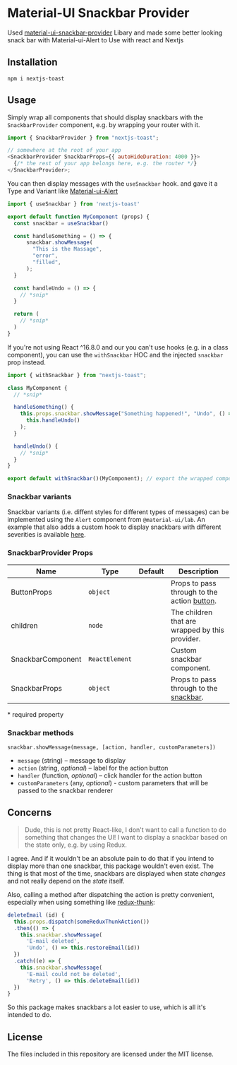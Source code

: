 # Material-UI Snackbar Provider

Used <a href="https://github.com/TeamWertarbyte/material-ui-snackbar-provider">material-ui-snackbar-provider</a>
Libary and made some better looking snack bar with Material-ui-Alert to Use with react and Nextjs

## Installation

```shell
npm i nextjs-toast
```

## Usage

Simply wrap all components that should display snackbars with the `SnackbarProvider` component,
e.g. by wrapping your router with it.

```js
import { SnackbarProvider } from "nextjs-toast";

// somewhere at the root of your app
<SnackbarProvider SnackbarProps={{ autoHideDuration: 4000 }}>
  {/* the rest of your app belongs here, e.g. the router */}
</SnackbarProvider>;
```

You can then display messages with the `useSnackbar` hook.
and gave it a Type and Variant like <a href="https://material-ui.com/components/alert/">Material-ui-Alert</a>

```js
import { useSnackbar } from 'nextjs-toast'

export default function MyComponent (props) {
  const snackbar = useSnackbar()

  const handleSomething = () => {
      snackbar.showMessage(
        "This is the Massage",
        "error",
        "filled",
      );
  }

  const handleUndo = () => {
    // *snip*
  }

  return (
    // *snip*
  )
}
```

If you're not using React ^16.8.0 and our you can't use hooks (e.g. in a class component), you can use the `withSnackbar` HOC and the injected `snackbar` prop instead.

```js
import { withSnackbar } from "nextjs-toast";

class MyComponent {
  // *snip*

  handleSomething() {
    this.props.snackbar.showMessage("Something happened!", "Undo", () =>
      this.handleUndo()
    );
  }

  handleUndo() {
    // *snip*
  }
}

export default withSnackbar()(MyComponent); // export the wrapped component
```

### Snackbar variants

Snackbar variants (i.e. diffent styles for different types of messages) can be implemented using the `Alert` component from `@material-ui/lab`. An example that also adds a custom hook to display snackbars with different severities is available [here](https://github.com/TeamWertarbyte/material-ui-snackbar-provider/tree/master/stories/1-custom.stories.js).

### SnackbarProvider Props

| Name              | Type           | Default | Description                                               |
| ----------------- | -------------- | ------- | --------------------------------------------------------- |
| ButtonProps       | `object`       |         | Props to pass through to the action [button][mui-button]. |
| children          | `node`         |         | The children that are wrapped by this provider.           |
| SnackbarComponent | `ReactElement` |         | Custom snackbar component.                                |
| SnackbarProps     | `object`       |         | Props to pass through to the [snackbar][mui-snackbar].    |

\* required property

[mui-button]: https://material-ui.com/api/button/
[mui-snackbar]: https://material-ui.com/api/snackbar/

### Snackbar methods

`snackbar.showMessage(message, [action, handler, customParameters])`

- `message` (string) – message to display
- `action` (string, _optional_) – label for the action button
- `handler` (function, _optional_) – click handler for the action button
- `customParameters` (any, _optional_) - custom parameters that will be passed to the snackbar renderer

## Concerns

> Dude, this is not pretty React-like, I don't want to call a function to do something that changes the UI! I want to display a snackbar based on the state only, e.g. by using Redux.

I agree. And if it wouldn't be an absolute pain to do that if you intend to display more than one snackbar, this package wouldn't even exist. The thing is that most of the time, snackbars are displayed when state _changes_ and not really depend on the _state_ itself.

Also, calling a method after dispatching the action is pretty convenient, especially when using something like [redux-thunk][]:

```js
deleteEmail (id) {
  this.props.dispatch(someReduxThunkAction())
  .then(() => {
    this.snackbar.showMessage(
      'E-mail deleted',
      'Undo', () => this.restoreEmail(id))
  })
  .catch((e) => {
    this.snackbar.showMessage(
      'E-mail could not be deleted',
      'Retry', () => this.deleteEmail(id))
  })
}
```

So this package makes snackbars a lot easier to use, which is all it's intended to do.

[material-ui]: https://material-ui.com/
[redux-thunk]: https://github.com/gaearon/redux-thunk

## License

The files included in this repository are licensed under the MIT license.
